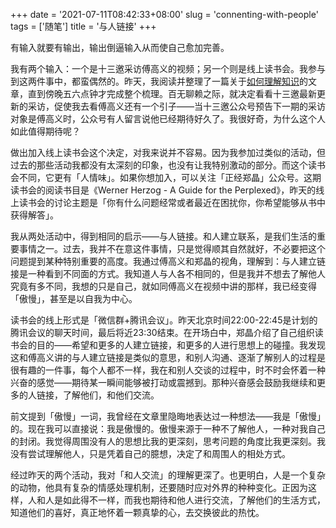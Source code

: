 +++
date = '2021-07-11T08:42:33+08:00'
slug = 'connenting-with-people'
tags = ['随笔']
title = '与人链接'
+++

有输入就要有输出，输出倒逼输入从而使自己愈加完善。

我有两个输入：一个是十三邀采访傅高义的视频；另一个则是线上读书会。我参与到这两件事中，都蛮偶然的。昨天，我阅读并整理了一篇关于[如何理解知识](https://mp.weixin.qq.com/s/L6AVwHDMXIxVlGJcW4wUoA)的文章，直到傍晚五六点钟才完成整个梳理。百无聊赖之际，就决定看看十三邀最新更新的采访，促使我去看傅高义还有一个引子——当十三邀公众号预告下一期的采访对象是傅高义时，公众号有人留言说他已经期待好久了。我很好奇，为什么这个人如此值得期待呢？

做出加入线上读书会这个决定，对我来说并不容易。因为我参加过类似的活动，但过去的那些活动我都没有太深刻的印象，也没有让我特别激动的部分。而这个读书会不同，它更有「人情味」。如果你想加入，可以关注「正经郑晶」公众号。这期读书会的阅读书目是《Werner Herzog - A Guide for the Perplexed》，昨天的线上读书会的讨论主题是「你有什么问题经常或者最近在困扰你，你希望能够从书中获得解答」。

我从两处活动中，得到相同的启示——与人链接。和人建立联系，是我们生活的重要事情之一。过去，我并不在意这件事情，只是觉得顺其自然就好，不必要把这个问题提到某种特别重要的高度。我通过傅高义和郑晶的视角，理解到：与人建立链接是一种看到不同面的方式。我知道人与人各不相同的，但是我并不想去了解他人究竟有多不同，我想的只是自己，就如同傅高义在视频中讲的那样，我已经变得「傲慢」，甚至是以自我为中心。

读书会的线上形式是「微信群+腾讯会议」。昨天北京时间22:00-22:45是计划的腾讯会议的聊天时间，最后将近23:30结束。在开场白中，郑晶介绍了自己组织读书会的目的——希望和更多的人建立链接，和更多的人进行思想上的碰撞。我发现这和傅高义讲的与人建立链接是类似的意思，和别人沟通、逐渐了解别人的过程是很有趣的一件事，每个人都不一样，我在和别人交谈的过程中，时不时会怀着一种兴奋的感觉——期待某一瞬间能够被打动或震撼到。那种兴奋感会鼓励我继续和更多的人链接，了解他们，和他们交流。

前文提到「傲慢」一词，我曾经在文章里隐晦地表达过一种想法——我是「傲慢」的。现在我可以直接说：我是傲慢的。傲慢来源于一种不了解他人，一种对我自己的封闭。我觉得周围没有人的思想比我的更深刻，思考问题的角度比我更深刻。我没有尝试理解他人，只是凭着自己的臆想，决定了和周围人的相处方式。

经过昨天的两个活动，我对「和人交流」的理解更深了。也更明白，人是一个复杂的动物，他具有复杂的情感处理机制，还要随时应对外界的种种变化。正因为这样，人和人是如此得不一样，而我也期待和他人进行交流，了解他们的生活方式，知道他们的喜好，真正地怀着一颗真挚的心，去交换彼此的热忱。

